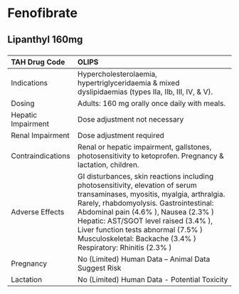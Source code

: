 # Fenofibrate

## Lipanthyl 160mg

##### 

| TAH Drug Code      | OLIPS                                                                                                                                                                                                                                                                                                                                                       |
|:-------------------|:------------------------------------------------------------------------------------------------------------------------------------------------------------------------------------------------------------------------------------------------------------------------------------------------------------------------------------------------------------|
| Indications        | Hypercholesterolaemia, hypertriglyceridaemia & mixed dyslipidaemias (types IIa, IIb, III, IV, & V).                                                                                                                                                                                                                                                         |
| Dosing             | Adults: 160 mg orally once daily with meals.                                                                                                                                                                                                                                                                                                                |
| Hepatic Impairment | Dose adjustment not necessary                                                                                                                                                                                                                                                                                                                               |
| Renal Impairment   | Dose adjustment required                                                                                                                                                                                                                                                                                                                                    |
| Contraindications  | Renal or hepatic impairment, gallstones, photosensitivity to ketoprofen. Pregnancy & lactation, children.                                                                                                                                                                                                                                                   |
| Adverse Effects    | GI disturbances, skin reactions including photosensitivity, elevation of serum transaminases, myositis, myalgia, arthralgia. Rarely, rhabdomyolysis. Gastrointestinal: Abdominal pain (4.6% ), Nausea (2.3% ) Hepatic: AST/SGOT level raised (3.4% ), Liver function tests abnormal (7.5% ) Musculoskeletal: Backache (3.4% ) Respiratory: Rhinitis (2.3% ) |
| Pregnancy          | No (Limited) Human Data – Animal Data Suggest Risk                                                                                                                                                                                                                                                                                                          |
| Lactation          | No (Limited) Human Data - Potential Toxicity                                                                                                                                                                                                                                                                                                                |

